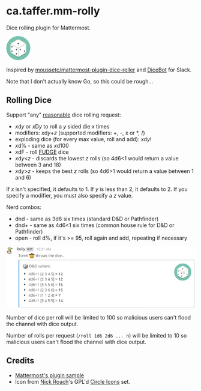 # ca.taffer.mm-rolly

Dice rolling plugin for Mattermost.

![Dice icon](if_die_1055072.png)

Inspired by
[moussetc/mattermost-plugin-dice-roller](https://github.com/moussetc/mattermost-plugin-dice-roller)
and [DiceBot](https://dice-b.appspot.com/) for Slack.

Note that I don't actually know Go, so this could be rough...

## Rolling Dice

Support "any" [reasonable](https://en.wikipedia.org/wiki/Dice_notation) dice
rolling request:

* *x*d*y* or *x*D*y* to roll a *y* sided die *x* times
* modifiers: *x*d*y*+*z* (supported modifiers: +, -, x or *, /)
* exploding dice (for every max value, roll and add): *x*d*y*!
* *x*d% - same as *x*d100
* *x*dF - roll
  [FUDGE](https://en.wikipedia.org/wiki/Fudge_%28role-playing_game_system%29)
  dice
* *x*d*y*<*z* - discards the lowest *z* rolls (so 4d6<1 would return a value
  between 3 and 18)
* *x*d*y*>*z* - keeps the best *z* rolls (so 4d6>1 would return a value
  between 1 and 6)

If *x* isn't specified, it defaults to 1. If *y* is less than 2, it defaults
to 2. If you specify a modifier, you must also specify a *z* value.

Nerd combos:

* dnd - same as 3d6 six times (standard D&D or Pathfinder)
* dnd+ - same as 4d6<1 six times (common house rule for D&D or Pathfinder)
* open - roll d%, if it's >= 95, roll again and add, repeating if necessary

![Rolly's dnd+ combo](rolly-screenshot.png)

Number of dice per roll will be limited to 100 so malicious users can't flood
the channel with dice output.

Number of rolls per request (`/roll 1d6 2d6 ... n`) will be limited to 10 so
malicious users can't flood the channel with dice output.

## Credits

* [Mattermost's plugin sample](https://github.com/mattermost/mattermost-plugin-sample)
* Icon from [Nick Roach](http://www.elegantthemes.com/)'s GPL'd
  [Circle Icons](https://www.iconfinder.com/iconsets/circle-icons-1) set.
